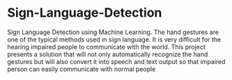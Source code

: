 # Sign-Language-Detection

Sign Language Detection using Machine Learning.
The hand gestures are one of the typical methods used in sign language. 
It is very difficult for the hearing impaired people to communicate with the world. 
This project presents a solution that will not only automatically recognize the hand gestures but will also convert it into speech and text output so that impaired person can easily communicate with normal people
